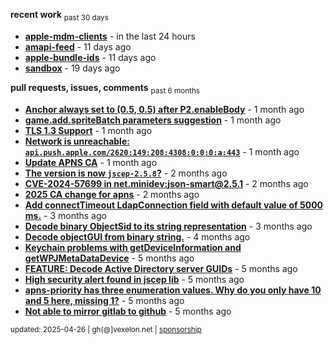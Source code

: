 **recent work** <sub>past 30 days</sub>

  - **[apple-mdm-clients](https://github.com/petarov/apple-mdm-clients)** - in the last 24 hours
  - **[amapi-feed](https://github.com/petarov/amapi-feed)** - 11 days ago
  - **[apple-bundle-ids](https://github.com/petarov/apple-bundle-ids)** - 11 days ago
  - **[sandbox](https://github.com/petarov/sandbox)** - 19 days ago

**pull requests, issues, comments** <sub>past 6 months</sub>

  - **[Anchor always set to (0.5, 0.5) after P2.enableBody](https://github.com/phaserjs/phaser/issues/938)** - 1 month ago
  - **[game.add.spriteBatch parameters suggestion](https://github.com/phaserjs/phaser/issues/1000)** - 1 month ago
  - **[TLS 1.3 Support](https://github.com/eclipse-vertx/vert.x/issues/2729#issuecomment-2701144322)** - 1 month ago
  - **[Network is unreachable: `api.push.apple.com/2620:149:208:4308:0:0:0:a:443`](https://github.com/jchambers/pushy/issues/1044#issuecomment-2698360200)** - 1 month ago
  - **[Update APNS CA](https://github.com/petarov/apns-push-cmd/issues/11)** - 1 month ago
  - **[The version is now `jscep-2.5.8`?](https://github.com/seize-the-dave/jscep/issues/364)** - 2 months ago
  - **[CVE-2024-57699 in net.minidev:json-smart@2.5.1](https://github.com/AzureAD/microsoft-authentication-library-for-java/issues/908#issuecomment-2666788607)** - 2 months ago
  - **[2025 CA change for apns](https://github.com/jchambers/pushy/issues/1098#issuecomment-2642780976)** - 2 months ago
  - **[Add connectTimeout LdapConnection field with default value of 5000 ms.](https://github.com/fengtan/ldap-explorer/pull/63)** - 3 months ago
  - **[Decode binary ObjectSid to its string representation](https://github.com/fengtan/ldap-explorer/pull/62)** - 3 months ago
  - **[Decode objectGUI from binary string.](https://github.com/fengtan/ldap-explorer/pull/60#issuecomment-2560302176)** - 4 months ago
  - **[Keychain problems with getDeviceInformation and getWPJMetaDataDevice](https://github.com/AzureAD/microsoft-authentication-library-for-objc/issues/2393)** - 5 months ago
  - **[FEATURE: Decode Active Directory server GUIDs](https://github.com/fengtan/ldap-explorer/issues/33#issuecomment-2483148204)** - 5 months ago
  - **[High security alert found in jscep lib](https://github.com/seize-the-dave/jscep/issues/304#issuecomment-2468942681)** - 5 months ago
  - **[apns-priority has three enumeration values. Why do you only have 10 and 5 here, missing 1?](https://github.com/jchambers/pushy/issues/1088#issuecomment-2454831973)** - 5 months ago
  - **[Not able to mirror gitlab to github](https://github.com/cooperspencer/gickup/issues/200#issuecomment-2440167283)** - 5 months ago

<sub>updated: 2025-04-26 | gh(@]vexelon.net | [sponsorship](https://liberapay.com/petarov)</sub>